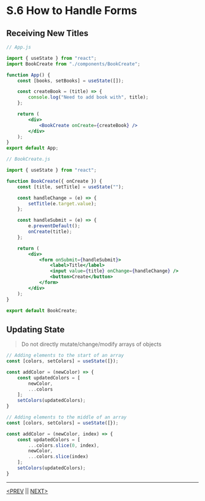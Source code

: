 # S.6 How to Handle Forms

## Receiving New Titles

```jsx
// App.js

import { useState } from "react";
import BookCreate from "./components/BookCreate";

function App() {
	const [books, setBooks] = useState([]);

	const createBook = (title) => {
		console.log("Need to add book with", title);
	};

	return (
		<div>
			<BookCreate onCreate={createBook} />
		</div>
	);
}
export default App;
```

```jsx
// BookCreate.js

import { useState } from "react";

function BookCreate({ onCreate }) {
	const [title, setTitle] = useState("");

	const handleChange = (e) => {
		setTitle(e.target.value);
	};

	const handleSubmit = (e) => {
		e.preventDefault();
		onCreate(title);
	};

	return (
		<div>
			<form onSubmit={handleSubmit}>
				<label>Title</label>
				<input value={title} onChange={handleChange} />
				<button>Create</button>
			</form>
		</div>
	);
}

export default BookCreate;
```

## Updating State

> Do not directly mutate/change/modify arrays of objects

```jsx
// Adding elements to the start of an array
const [colors, setColors] = useState([});

const addColor = (newColor) => {
	const updatedColors = [
		newColor,
		...colors
	];
	setColors(updatedColors);
}
```

```jsx
// Adding elements to the middle of an array
const [colors, setColors] = useState([});

const addColor = (newColor, index) => {
	const updatedColors = [
		...colors.slice(0, index),
		newColor,
		...colors.slice(index)
	];
	setColors(updatedColors);
}
```

---

[<PREV](./230127.md) || [NEXT>](./230128.md)
